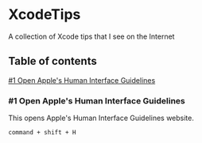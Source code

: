 # XcodeTips
A collection of Xcode tips that I see on the Internet

## Table of contents
[#1 Open Apple's Human Interface Guidelines](https://github.com/imjhk03/xcodetips#1-open-apple-human-interface-guidelines)

### #1 Open Apple's Human Interface Guidelines
This opens Apple's Human Interface Guidelines website.
```
command + shift + H
```
